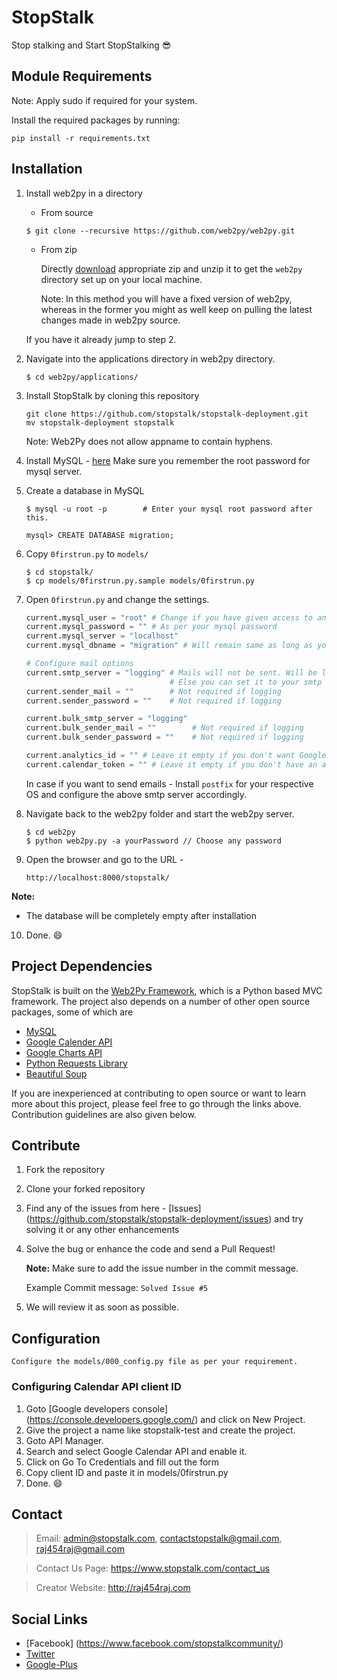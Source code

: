 # StopStalk
Stop stalking and Start StopStalking :sunglasses:

## Module Requirements
Note: Apply sudo if required for your system.

Install the required packages by running:

```
pip install -r requirements.txt
```

## Installation
1. Install web2py in a directory
    * From source
    ```
    $ git clone --recursive https://github.com/web2py/web2py.git
    ```
    * From zip

        Directly [download](http://web2py.com/init/default/download) appropriate zip
        and unzip it to get the `web2py` directory set up on your local machine.

        Note: In this method you will have a fixed version of web2py, whereas in the former
              you might as well keep on pulling the latest changes made in web2py source.

   If you have it already jump to step 2.
2. Navigate into the applications directory in web2py directory.

    ```
    $ cd web2py/applications/
    ```
3. Install StopStalk by cloning this repository

    ```
    git clone https://github.com/stopstalk/stopstalk-deployment.git
    mv stopstalk-deployment stopstalk
    ```
    Note: Web2Py does not allow appname to contain hyphens.
4. Install MySQL - [here](http://dev.mysql.com/downloads/)
   Make sure you remember the root password for mysql server.

5. Create a database in MySQL

    ```
    $ mysql -u root -p        # Enter your mysql root password after this.

    mysql> CREATE DATABASE migration;
    ```
6. Copy `0firstrun.py` to `models/`

    ```
    $ cd stopstalk/
    $ cp models/0firstrun.py.sample models/0firstrun.py
    ```
7. Open `0firstrun.py` and change the settings.

    ```python
    current.mysql_user = "root" # Change if you have given access to any other user in mysql
    current.mysql_password = "" # As per your mysql password
    current.mysql_server = "localhost"
    current.mysql_dbname = "migration" # Will remain same as long as you followed 5.

    # Configure mail options
    current.smtp_server = "logging" # Mails will not be sent. Will be logged where the web2py server is running
                                    # Else you can set it to your smtp server.
    current.sender_mail = ""        # Not required if logging
    current.sender_password = ""    # Not required if logging

    current.bulk_smtp_server = "logging"
    current.bulk_sender_mail = ""        # Not required if logging
    current.bulk_sender_password = ""    # Not required if logging

    current.analytics_id = "" # Leave it empty if you don't want Google Analytics on Localhost
    current.calendar_token = "" # Leave it empty if you don't have an access token ID for Google Calendar API
    ```

   In case if you want to send emails - Install `postfix` for your respective OS and configure the above smtp server accordingly.

8. Navigate back to the web2py folder and start the web2py server.

    ```
    $ cd web2py
    $ python web2py.py -a yourPassword // Choose any password
    ```

9. Open the browser and go to the URL -

    `http://localhost:8000/stopstalk/`

  **Note:**
  * The database will be completely empty after installation

10. Done. :smile:

## Project Dependencies

StopStalk is built on the [Web2Py Framework](http://www.web2py.com), which is a Python based MVC framework.
The project also depends on a number of other open source packages, some of which are 

- [MySQL](http://www.mysql.com)
- [Google Calender API](https://developers.google.com/google-apps/calendar/)
- [Google Charts API](https://developers.google.com/chart/)
- [Python Requests Library](http://docs.python-requests.org/en/master/)
- [Beautiful Soup](https://www.crummy.com/software/BeautifulSoup/)

If you are inexperienced at contributing to open source or want to learn more about this project, please feel free to go through the links above.
Contribution guidelines are also given below.

## Contribute

1. Fork the repository
2. Clone your forked repository
3. Find any of the issues from here - [Issues] (https://github.com/stopstalk/stopstalk-deployment/issues) and try solving it
   or any other enhancements
4. Solve the bug or enhance the code and send a Pull Request!

   **Note:** Make sure to add the issue number in the commit message.

   Example Commit message: `Solved Issue #5`
5. We will review it as soon as possible.

## Configuration
    Configure the models/000_config.py file as per your requirement.

### Configuring Calendar API client ID

1. Goto [Google developers console] (https://console.developers.google.com/) and click on New Project.
2. Give the project a name like stopstalk-test and create the project.
3. Goto API Manager.
4. Search and select Google Calendar API and enable it.
5. Click on Go To Credentials and fill out the form
6. Copy client ID and paste it in models/0firstrun.py
7. Done. :smile:

## Contact
  > Email: admin@stopstalk.com, contactstopstalk@gmail.com, raj454raj@gmail.com

  > Contact Us Page: https://www.stopstalk.com/contact_us

  > Creator Website: http://raj454raj.com

## Social Links

* [Facebook] (https://www.facebook.com/stopstalkcommunity/)
* [Twitter](https://twitter.com/stop_stalk)
* [Google-Plus](https://plus.google.com/110575194069678651985)
